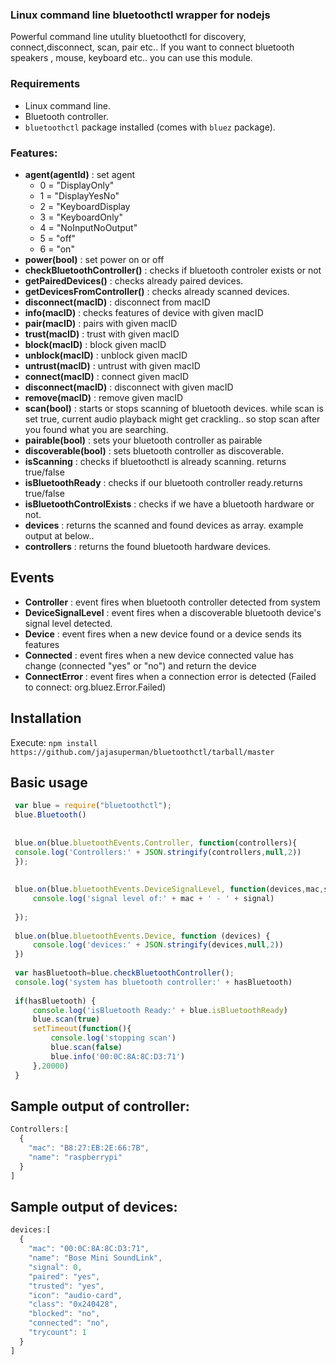 ### Linux command line bluetoothctl wrapper for nodejs
Powerful command line utulity bluetoothctl for discovery, connect,disconnect, scan, pair etc.. 
If you want to connect bluetooth speakers , mouse, keyboard etc.. you can use this module. 

### Requirements
- Linux command line.
- Bluetooth controller.
- `bluetoothctl` package installed (comes with `bluez` package).

### Features:
- **agent(agentId)** : set agent
    - 0 = "DisplayOnly"
    - 1 = "DisplayYesNo"
    - 2 = "KeyboardDisplay
    - 3 = "KeyboardOnly"
    - 4 = "NoInputNoOutput"
    - 5 = "off"
    - 6 = "on"
- **power(bool)** : set power on or off
- **checkBluetoothController()** : checks if bluetooth controler exists or not
- **getPairedDevices()** : checks already paired devices. 
- **getDevicesFromController()** : checks already scanned devices.
- **disconnect(macID)** : disconnect from macID
- **info(macID)** : checks features of device with given macID
- **pair(macID)** : pairs with given macID
- **trust(macID)** : trust with given macID
- **block(macID)** : block given macID
- **unblock(macID)** : unblock given macID
- **untrust(macID)** : untrust with given macID
- **connect(macID)** : connect given macID
- **disconnect(macID)** : disconnect with given macID
- **remove(macID)** : remove given macID
- **scan(bool)** : starts or stops scanning of bluetooth devices. while scan is set true, current audio playback might get crackling.. so stop scan after you found what you are searching.
- **pairable(bool)** : sets your bluetooth controller as pairable
- **discoverable(bool)** : sets bluetooth controller as discoverable.
- **isScanning** : checks if bluetoothctl is already scanning. returns true/false
- **isBluetoothReady** : checks if our bluetooth controller ready.returns true/false
- **isBluetoothControlExists** : checks if we have a bluetooth hardware or not. 
- **devices** : returns the scanned and found devices as array. example output at below..
- **controllers** : returns the found bluetooth hardware devices. 

## Events
- **Controller** : event fires when bluetooth controller detected from system
- **DeviceSignalLevel** : event fires when a discoverable bluetooth device's signal level detected.
- **Device** : event fires when a new device found or a device sends its features
- **Connected** : event fires when a new device connected value has change (connected "yes" or "no") and return the device
- **ConnectError** : event fires when a connection error is detected (Failed to connect: org.bluez.Error.Failed)

## Installation
Execute: ```npm install https://github.com/jajasuperman/bluetoothctl/tarball/master```
 
## Basic usage
```javascript
 var blue = require("bluetoothctl");
 blue.Bluetooth()
 
 
 blue.on(blue.bluetoothEvents.Controller, function(controllers){
 console.log('Controllers:' + JSON.stringify(controllers,null,2))
 });
 
 
 blue.on(blue.bluetoothEvents.DeviceSignalLevel, function(devices,mac,signal){
     console.log('signal level of:' + mac + ' - ' + signal)
 
 });
 
 blue.on(blue.bluetoothEvents.Device, function (devices) {
     console.log('devices:' + JSON.stringify(devices,null,2))
 })
 
 var hasBluetooth=blue.checkBluetoothController();
 console.log('system has bluetooth controller:' + hasBluetooth)
 
 if(hasBluetooth) {
     console.log('isBluetooth Ready:' + blue.isBluetoothReady)
     blue.scan(true)
     setTimeout(function(){
         console.log('stopping scan')
         blue.scan(false)
         blue.info('00:0C:8A:8C:D3:71')
     },20000)
 }
```

## Sample output of controller:
```javascript
Controllers:[
  {
    "mac": "B8:27:EB:2E:66:7B",
    "name": "raspberrypi"
  }
]
```

 
## Sample output of devices:
```javascript 
devices:[
  {
    "mac": "00:0C:8A:8C:D3:71",
    "name": "Bose Mini SoundLink",
    "signal": 0,
    "paired": "yes",
    "trusted": "yes",
    "icon": "audio-card",
    "class": "0x240428",
    "blocked": "no",
    "connected": "no",
    "trycount": 1
  }
]
```
